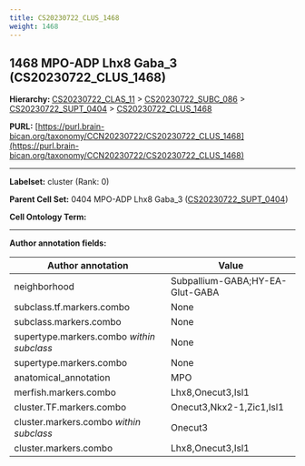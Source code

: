 ```yaml
---
title: CS20230722_CLUS_1468
weight: 1468
---
```

## 1468 MPO-ADP Lhx8 Gaba_3 (CS20230722_CLUS_1468)
<b>Hierarchy: </b>
[CS20230722_CLAS_11](../CS20230722_CLAS_11) >
[CS20230722_SUBC_086](../CS20230722_SUBC_086) >
[CS20230722_SUPT_0404](../CS20230722_SUPT_0404) >
[CS20230722_CLUS_1468](../CS20230722_CLUS_1468)

**PURL:** [https://purl.brain-bican.org/taxonomy/CCN20230722/CS20230722_CLUS_1468](https://purl.brain-bican.org/taxonomy/CCN20230722/CS20230722_CLUS_1468)

---


**Labelset:** cluster (Rank: 0)

**Parent Cell Set:** 0404 MPO-ADP Lhx8 Gaba_3 ([CS20230722_SUPT_0404](../CS20230722_SUPT_0404))



**Cell Ontology Term:** 

[MARKER GENES.]: #


---

[TRANSFERRED ANNOTATIONS.]: #


[AUTHOR ANNOTATION FIELDS.]: #


**Author annotation fields:**

| Author annotation | Value |
|-------------------|-------|
|neighborhood|Subpallium-GABA;HY-EA-Glut-GABA|
|subclass.tf.markers.combo|None|
|subclass.markers.combo|None|
|supertype.markers.combo _within subclass_|None|
|supertype.markers.combo|None|
|anatomical_annotation|MPO|
|merfish.markers.combo|Lhx8,Onecut3,Isl1|
|cluster.TF.markers.combo|Onecut3,Nkx2-1,Zic1,Isl1|
|cluster.markers.combo _within subclass_|Onecut3|
|cluster.markers.combo|Lhx8,Onecut3,Isl1|
